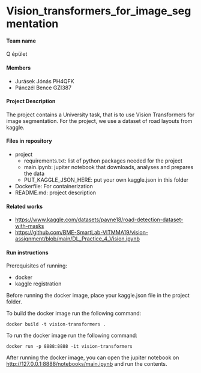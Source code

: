 # Vision_transformers_for_image_segmentation

#### Team name

Q épület

#### Members

- Jurásek Jónás PH4QFK
- Pánczél Bence GZI387

#### Project Description

The project contains a University task, that is to use Vision Transformers for image segmentation.
For the project, we use a dataset of road layouts from kaggle.

#### Files in repository

- project
  - requirements.txt: list of python packages needed for the project
  - main.ipynb: jupiter notebook that downloads, analyses and prepares the data
  - PUT_KAGGLE_JSON_HERE: put your own kaggle.json in this folder
- Dockerfile: For containerization
- README.md: project description

#### Related works

- https://www.kaggle.com/datasets/payne18/road-detection-dataset-with-masks
- https://github.com/BME-SmartLab-VITMMA19/vision-assignment/blob/main/DL_Practice_4_Vision.ipynb

#### Run instructions

Prerequisites of running:

- docker
- kaggle registration

Before running the docker image, place your kaggle.json file in the project folder.

To build the docker image run the following command:

```
docker build -t vision-transformers .
```

To run the docker image run the following command:

```
docker run -p 8888:8888 -it vision-transformers
```

After running the docker image, you can open the jupiter notebook on http://127.0.0.1:8888/notebooks/main.ipynb and run the contents.
